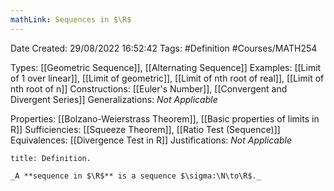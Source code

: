 ```yaml
---
mathLink: Sequences in $\R$
---
```


<div class="topSpace"></div>

Date Created: 29/08/2022 16:52:42
Tags: #Definition #Courses/MATH254

Types: [[Geometric Sequence]], [[Alternating Sequence]]
Examples: [[Limit of 1 over linear]], [[Limit of geometric]], [[Limit of nth root of real]], [[Limit of nth root of n]]
Constructions: [[Euler's Number]], [[Convergent and Divergent Series]]
Generalizations: _Not Applicable_

Properties: [[Bolzano-Weierstrass Theorem]], [[Basic properties of limits in R]]
Sufficiencies: [[Squeeze Theorem]], [[Ratio Test (Sequence)]]
Equivalences: [[Divergence Test in R]]
Justifications: _Not Applicable_

``` ad-Definition
title: Definition.

_A **sequence in $\R$** is a sequence $\sigma:\N\to\R$._

```
